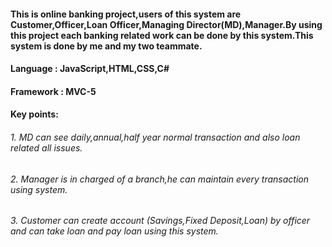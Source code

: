 #### This is online banking project,users of this system are Customer,Officer,Loan Officer,Managing Director(MD),Manager.By using this project each banking related work can be done by this system.This system is done by me and my two teammate.
#### Language : JavaScript,HTML,CSS,C#
#### Framework : MVC-5
#### Key points:
###### 1. MD can see daily,annual,half year normal transaction and also loan related all issues.
###### 2. Manager is in charged of a branch,he can maintain every transaction using system.
###### 3. Customer can create account (Savings,Fixed Deposit,Loan) by officer and can take loan and pay loan using this system.
